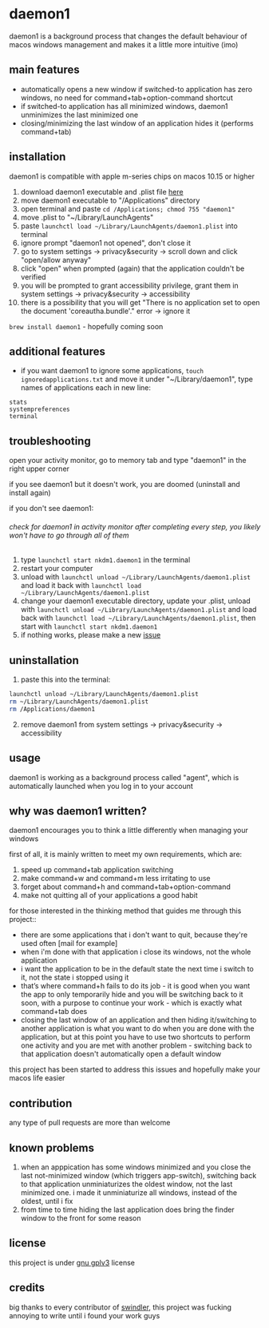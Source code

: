 # daemon1
daemon1 is a background process that changes the default behaviour of macos windows management and makes it a little more intuitive (imo)

## main features
* automatically opens a new window if switched-to application has zero windows, no need for command+tab+option-command shortcut
* if switched-to application has all minimized windows, daemon1 unminimizes the last minimized one
* closing/minimizing the last window of an application hides it (performs command+tab)

## installation

daemon1 is compatible with apple m-series chips on macos 10.15 or higher

1. download daemon1 executable and .plist file [here](https://github.com/nkdm1/daemon1/releases)
2. move daemon1 executable to "/Applications" directory
3. open terminal and paste `cd /Applications; chmod 755 "daemon1"`
4. move .plist to "~/Library/LaunchAgents"
5. paste `launchctl load ~/Library/LaunchAgents/daemon1.plist` into terminal
6. ignore prompt "daemon1 not opened", don't close it
7. go to system settings -> privacy&security -> scroll down and click "open/allow anyway" 
8. click "open" when prompted (again) that the application couldn't be verified 
9. you will be prompted to grant accessibility privilege, grant them in system settings -> privacy&security -> accessibility
10. there is a possibility that you will get "There is no application set to open the document 'coreautha.bundle'." error -> ignore it 

`brew install daemon1` - hopefully coming soon 

## additional features
* if you want daemon1 to ignore some applications, `touch ignoredapplications.txt` and move it under "~/Library/daemon1", type names of applications each in new line:
```
stats
systempreferences
terminal
```

## troubleshooting
open your activity monitor, go to memory tab and type "daemon1" in the right upper corner
 
if you see daemon1 but it doesn't work, you are doomed (uninstall and install again)

if you don't see daemon1:

###### check for daemon1 in activity monitor after completing every step, you likely won't have to  go through all of them

1. type `launchctl start nkdm1.daemon1` in the terminal
2. restart your computer
3. unload with `launchctl unload ~/Library/LaunchAgents/daemon1.plist` and load it back with `launchctl load ~/Library/LaunchAgents/daemon1.plist`
4. change your daemon1 executable directory, update your .plist, unload with `launchctl unload ~/Library/LaunchAgents/daemon1.plist` and load back with `launchctl load ~/Library/LaunchAgents/daemon1.plist`, then start with `launchctl start nkdm1.daemon1`
5. if nothing works, please make a new [issue](https://github.com/nkdm1/daemon1/issues)

## uninstallation
1. paste this into the terminal:
```bash
launchctl unload ~/Library/LaunchAgents/daemon1.plist
rm ~/Library/LaunchAgents/daemon1.plist
rm /Applications/daemon1
```
2. remove daemon1 from system settings -> privacy&security -> accessibility
## usage
daemon1 is working as a background process called "agent", which is automatically
    launched when you log in to your account

## why was daemon1 written?
daemon1 encourages you to think a little differently when managing your windows

first of all, it is mainly written to meet my own requirements, which are:

1. speed up command+tab application switching
2. make command+w and command+m less irritating to use
3. forget about command+h and command+tab+option-command
4. make not quitting all of your applications a good habit

for those interested in the thinking method that guides me through this project::

- there are some applications that i don't want to quit, because they're used often [mail for example]
- when i'm done with that application i close its windows, not the whole application
- i want the application to be in the default state the next time i switch to it, not the state i stopped using it
- that’s where command+h fails to do its job - it is good when you want the app to only temporarily hide and you will be switching back to it soon, with a purpose to continue your work - which is exactly what command+tab does
- closing the last window of an application and then hiding it/switching to another application is what you want to do when you are done with the application, but at this point you have to use two shortcuts to perform one activity and you are met with another problem - switching back to that application doesn't automatically open a default window

this project has been started to address this issues and hopefully make your macos life easier

## contribution 
any type of pull requests are more than welcome

## known problems 
1. when an apppication has some windows minimized and you close the last not-minimized window (which triggers app-switch), switching back to that 
    application unminiaturizes the oldest window, not the last minimized one. i made it unminiaturize all windows, instead of the oldest, until i fix 
2. from time to time hiding the last application does bring the finder window to the front for some reason

## license
this project is under [gnu gplv3](https://www.gnu.org/licenses/gpl-3.0.en.html#license-text) license

## credits
big thanks to every contributor of [swindler](https://github.com/tmandry/Swindler), this project was fucking annoying to write until i found your work guys
